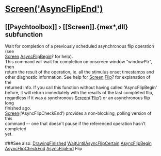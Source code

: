 # [Screen('AsyncFlipEnd')](Screen-AsyncFlipEnd) 
## [[Psychtoolbox]] &#8250; [[Screen]].{mex*,dll} subfunction


Wait for completion of a previously scheduled asynchronous flip operation (see  
[Screen](Screen) [AsyncFlipBegin](AsyncFlipBegin)? for help).  
This command will wait for completion on onscreen window "windowPtr", then  
return the result of the operation, ie. all the stimulus onset timestamps and  
other diagnostic information. See help for [Screen](Screen) [Flip](Flip)? for explanation of the  
returned info. If you call this function without having called 'AsyncFlipBegin'  
before, it will return immediately with the results of the last completed flip,  
regardless if it was a synchronous [Screen](Screen)('[Flip](Flip)') or an asynchronous flip long  
finished ago.  
[Screen](Screen)('AsyncFlipCheckEnd') provides a non-blocking, polling version of this  
command -- one that doesn't pause if the referenced operation hasn't completed  
yet.  


###See also:
[DrawingFinished](Screen-DrawingFinished) [WaitUntilAsyncFlipCertain](Screen-WaitUntilAsyncFlipCertain) [AsyncFlipBegin](Screen-AsyncFlipBegin) [AsyncFlipCheckEnd](Screen-AsyncFlipCheckEnd) [AsyncFlipEnd](Screen-AsyncFlipEnd) Flip
